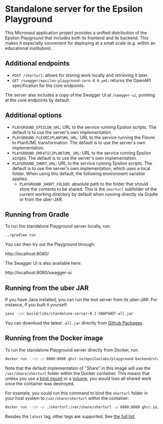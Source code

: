 # Standalone server for the Epsilon Playground

This Micronaut application project provides a unified distribution of the Epsilon Playground that includes both its frontend and its backend.
This makes it especially convenient for deploying at a small scale (e.g. within an educational institution).

## Additional endpoints

* `POST /shorturl`: allows for storing work locally and retrieving it later.
* `GET /swagger/epsilon-playground-core-0.0.yml`: returns the OpenAPI specification for the core endpoints.

The server also includes a copy of the Swagger UI at `/swagger-ui`, pointing at the core endpoints by default.

## Additional options

* `PLAYGROUND_EPSILON_URL`: URL to the service running Epsilon scripts. The default is to use the server's own implementation.
* `PLAYGROUND_FLEXMI2PLANTUML_URL`: URL to the service running the Flexmi to PlantUML transformation. The default is to use the server's own implementation.
* `PLAYGROUND_EMFATIC2PLANTUML_URL`: URL to the service running Epsilon scripts. The default is to use the server's own implementation.
* `PLAYGROUND_SHORT_URL`: URL to the service running Epsilon scripts. The default is to use the server's own implementation, which uses a local folder. When using this default, the following environment variable applies:
    * `PLAYGROUND_SHORT_FOLDER`: absolute path to the folder that should store the contents to be shared. This is the `shorturl` subfolder of the current working directory by default when running directly via Gradle or from the uber-JAR.

## Running from Gradle

To run the standalone Playground server locally, run:

```bash
../gradlew run
```

You can then try out the Playground through:

http://localhost:8080/

The Swagger UI is also available here:

http://localhost:8080/swagger-ui

## Running from the uber JAR

If you have Java installed, you can run the tool server from its uber-JAR.
For instance, if you built it yourself:

```bash
java -jar build/libs/standalone-server-0.1-SNAPSHOT-all.jar
```

You can download the latest `-all.jar` directly from [Github Packages](https://github.com/epsilonlabs/playground-backend/packages/2333178).

## Running from the Docker image

To run the standalone Playground server directly from Docker, run:

```bash
docker run --rm -p 8080:8080 ghcr.io/epsilonlabs/playground-backend/standalone-server
```

Note that the default implementation of "Share" in this image will use the `/var/share/shorturl` folder within the Docker container.
This means that unless you use a [bind mount](https://docs.docker.com/engine/storage/bind-mounts/) or a [volume](https://docs.docker.com/engine/storage/volumes/), you would lose all shared work once the container was destroyed.

For example, you could run this command to bind the `shorturl` folder in your host system to `/var/share/shorturl` within the container:

```bash
docker run --rm -v ./shorturl:/var/share/shorturl -p 8080:8080 ghcr.io/epsilonlabs/playground-backend/standalone-server
```

Besides the `latest` tag, other tags are supported.
See [the full list](https://github.com/epsilonlabs/playground-backend/pkgs/container/playground-backend%2Fstandalone-server).